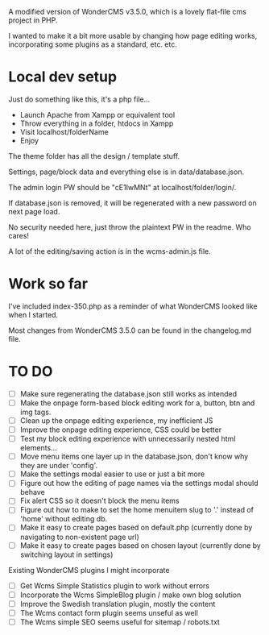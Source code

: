 A modified version of WonderCMS v3.5.0, which is a lovely flat-file cms project in PHP.

I wanted to make it a bit more usable by changing how page editing works, incorporating some plugins as a standard, etc. etc.  

# Local dev setup
Just do something like this, it's a php file...
* Launch Apache from Xampp or equivalent tool
* Throw everything in a folder, htdocs in Xampp
* Visit localhost/folderName
* Enjoy

The theme folder has all the design / template stuff.

Settings, page/block data and everything else is in data/database.json.

The admin login PW should be "cE1IwMNt" at localhost/folder/login/.

If database.json is removed, it will be regenerated with a new password on next page load.

No security needed here, just throw the plaintext PW in the readme. Who cares!

A lot of the editing/saving action is in the wcms-admin.js file.

# Work so far
I've included index-350.php as a reminder of what WonderCMS looked like when I started.

Most changes from WonderCMS 3.5.0 can be found in the changelog.md file.

# TO DO
- [ ] Make sure regenerating the database.json still works as intended
- [ ] Make the onpage form-based block editing work for a, button, btn and img tags.
- [ ] Clean up the onpage editing experience, my inefficient JS
- [ ] Improve the onpage editing experience, CSS could be better
- [ ] Test my block editing experience with unnecessarily nested html elements...
- [ ] Move menu items one layer up in the database.json, don't know why they are under 'config'.
- [ ] Make the settings modal easier to use or just a bit more 
- [ ] Figure out how the editing of page names via the settings modal should behave
- [ ] Fix alert CSS so it doesn't block the menu items
- [ ] Figure out how to make to set the home menuitem slug to '.' instead of 'home' without editing db.
- [ ] Make it easy to create pages based on default.php (currently done by navigating to non-existent page url)
- [ ] Make it easy to create pages based on chosen layout (currently done by switching layout in settings)

Existing WonderCMS plugins I might incorporate
- [ ] Get Wcms Simple Statistics plugin to work without errors
- [ ] Incorporate the Wcms SimpleBlog plugin / make own blog solution
- [ ] Improve the Swedish translation plugin, mostly the content
- [ ] The Wcms contact form plugin seems unseful as well
- [ ] The Wcms simple SEO seems useful for sitemap / robots.txt